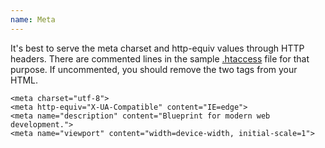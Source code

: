 ```yaml
---
name: Meta
---
```


It's best to serve the meta charset and http-equiv values through HTTP headers. There are commented lines in the sample [.htaccess](/start/structure#htaccess) file for that purpose. If uncommented, you should remove the two tags from your HTML.

```markup
<meta charset="utf-8">
<meta http-equiv="X-UA-Compatible" content="IE=edge">
<meta name="description" content="Blueprint for modern web development.">
<meta name="viewport" content="width=device-width, initial-scale=1">
```